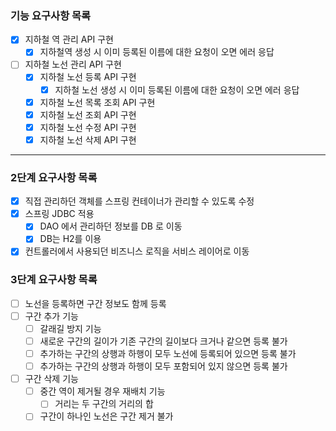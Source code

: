 ### 기능 요구사항 목록
- [x] 지하철 역 관리 API 구현
    - [x] 지하철역 생성 시 이미 등록된 이름에 대한 요청이 오면 에러 응답
- [ ] 지하철 노선 관리 API 구현
    - [x] 지하철 노선 등록 API 구현
        - [x] 지하철 노선 생성 시 이미 등록된 이름에 대한 요청이 오면 에러 응답
    - [x] 지하철 노선 목록 조회 API 구현
    - [x] 지하철 노선 조회 API 구현
    - [x] 지하철 노선 수정 API 구현
    - [x] 지하철 노선 삭제 API 구현

---
### 2단계 요구사항 목록
- [x] 직접 관리하던 객체를 스프링 컨테이너가 관리할 수 있도록 수정
- [x] 스프링 JDBC 적용
  - [x] DAO 에서 관리하던 정보를 DB 로 이동
  - [x] DB는 H2를 이용
- [x] 컨트롤러에서 사용되던 비즈니스 로직을 서비스 레이어로 이동

### 3단계 요구사항 목록
- [ ] 노선을 등록하면 구간 정보도 함께 등록
- [ ] 구간 추가 기능
  - [ ] 갈래길 방지 기능
  - [ ] 새로운 구간의 길이가 기존 구간의 길이보다 크거나 같으면 등록 불가
  - [ ] 추가하는 구간의 상행과 하행이 모두 노선에 등록되어 있으면 등록 불가
  - [ ] 추가하는 구간의 상행과 하행이 모두 포함되어 있지 않으면 등록 불가
- [ ] 구간 삭제 기능
  - [ ] 중간 역이 제거될 경우 재배치 기능
    - [ ] 거리는 두 구간의 거리의 합
  - [ ] 구간이 하나인 노선은 구간 제거 불가